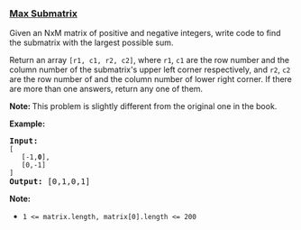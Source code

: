 ### [Max Submatrix](https://leetcode.com/problems/max-submatrix-lcci)

<p>Given an NxM matrix of positive and negative integers, write code to find the submatrix with the largest possible sum.</p>

<p>Return an array&nbsp;<code>[r1, c1, r2, c2]</code>, where&nbsp;<code>r1</code>, <code>c1</code> are the row number and the column number of the submatrix&#39;s upper left corner respectively, and&nbsp;<code>r2</code>, <code>c2</code> are the row number of and the column number of lower right corner. If there are more than one answers, return any one of them.</p>

<p><b>Note:&nbsp;</b>This problem is slightly different from the original one in the book.</p>

<p><strong>Example:</strong></p>

<pre>
<strong>Input:
</strong><code>[
&nbsp;  [-1,<strong>0</strong>],
&nbsp;  [0,-1]
]</code>
<strong>Output: </strong>[0,1,0,1]</pre>

<p><strong>Note: </strong></p>

<ul>
	<li><code>1 &lt;= matrix.length, matrix[0].length &lt;= 200</code></li>
</ul>
